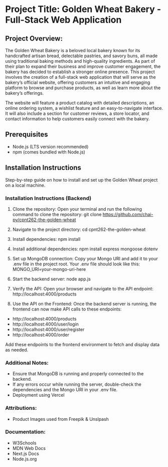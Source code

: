 # Project Title: Golden Wheat Bakery - Full-Stack Web Application

## Project Overview:

The Golden Wheat Bakery is a beloved local bakery known for its handcrafted artisan bread, delectable pastries, and savory buns, all made using traditional baking methods and high-quality ingredients. As part of their plan to expand their business and improve customer engagement, the bakery has decided to establish a stronger online presence. This project involves the creation of a full-stack web application that will serve as the bakery’s official website, offering customers an intuitive and engaging platform to browse and purchase products, as well as learn more about the bakery’s offerings.

The website will feature a product catalog with detailed descriptions, an online ordering system, a wishlist feature and an easy-to-navigate interface. It will also include a section for customer reviews, a store locator, and contact information to help customers easily connect with the bakery.

## Prerequisites

- Node.js (LTS version recommended)
- npm (comes bundled with Node.js)

## Installation Instructions

Step-by-step guide on how to install and set up the Golden Wheat project on a local machine.

### Installation Instructions (Backend)

1. Clone the repository: Open your terminal and run the following command to clone the repository: git clone https://github.com/chai-py/cpnt262-the-golden-wheat

2. Navigate to the project directory: cd cpnt262-the-golden-wheat

3. Install dependencies: npm install

4. Install additional dependencies: npm install express mongoose dotenv

5. Set up MongoDB connection: Copy your Mongo URI and add it to your .env file in the project root. Your .env file should look like this: MONGO_URI=your-mongo-uri-here

6. Start the backend server: node app.js

7. Verify the API: Open your browser and navigate to the API endpoint: http://localhost:4000/products

8. Use the API on the Frontend: Once the backend server is running, the frontend can now make API calls to these endpoints:

- http://localhost:4000/products
- http://localhost:4000/user/login
- http://localhost:4000/user/register
- http://localhost:4000/order

Add these endpoints to the frontend environment to fetch and display data as needed.

### Additional Notes:

- Ensure that MongoDB is running and properly connected to the backend.
- If any errors occur while running the server, double-check the dependencies and the Mongo URI in your .env file.
- Deployment using Vercel

### Attributions:

- Product Images used from Freepik & Unslpash

### Documentation:

- W3Schools
- MDN Web Docs
- Next.js Docs
- Node.js.org
